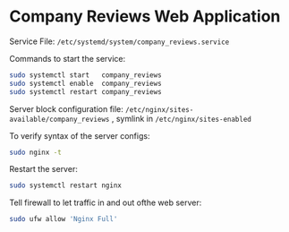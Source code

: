 # Company Reviews Web Application

Service File: `/etc/systemd/system/company_reviews.service` 

Commands to start the service:

```bash
sudo systemctl start   company_reviews
sudo systemctl enable  company_reviews
sudo systemctl restart company_reviews
```

Server block configuration file: `/etc/nginx/sites-available/company_reviews` , symlink in `/etc/nginx/sites-enabled`

To verify syntax of the server configs: 
```bash
sudo nginx -t
```

Restart the server: 

```bash
sudo systemctl restart nginx
```

Tell firewall to let traffic in and out ofthe web server: 
```bash
sudo ufw allow 'Nginx Full'
```
